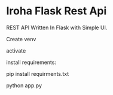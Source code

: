 # Iroha Flask Rest Api

REST API Written In Flask with Simple UI.

Create venv

activate

install requirements:

pip install requirments.txt

python app.py
